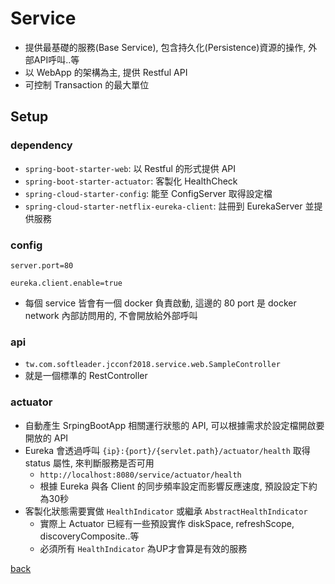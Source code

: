 # Service
- 提供最基礎的服務(Base Service), 包含持久化(Persistence)資源的操作, 外部API呼叫..等
- 以 WebApp 的架構為主, 提供 Restful API
- 可控制 Transaction 的最大單位

## Setup
### dependency
- `spring-boot-starter-web`: 以 Restful 的形式提供 API
- `spring-boot-starter-actuator`: 客製化 HealthCheck
- `spring-cloud-starter-config`: 能至 ConfigServer 取得設定檔
- `spring-cloud-starter-netflix-eureka-client`: 註冊到 EurekaServer 並提供服務

### config
```properties
server.port=80

eureka.client.enable=true
```
- 每個 service 皆會有一個 docker 負責啟動, 這邊的 80 port 是 docker network 內部訪問用的, 不會開放給外部呼叫

### api
- `tw.com.softleader.jcconf2018.service.web.SampleController`
- 就是一個標準的 RestController

### actuator
- 自動產生 SrpingBootApp 相關運行狀態的 API, 可以根據需求於設定檔開啟要開放的 API
- Eureka 會透過呼叫 `{ip}:{port}/{servlet.path}/actuator/health` 取得 status 屬性, 來判斷服務是否可用
    - `http://localhost:8080/service/actuator/health`
    - 根據 Eureka 與各 Client 的同步頻率設定而影響反應速度, 預設設定下約為30秒
- 客製化狀態需要實做 `HealthIndicator` 或繼承 `AbstractHealthIndicator`
    - 實際上 Actuator 已經有一些預設實作 diskSpace, refreshScope, discoveryComposite..等
    - 必須所有 `HealthIndicator` 為UP才會算是有效的服務

[back](../README.md#detail)

